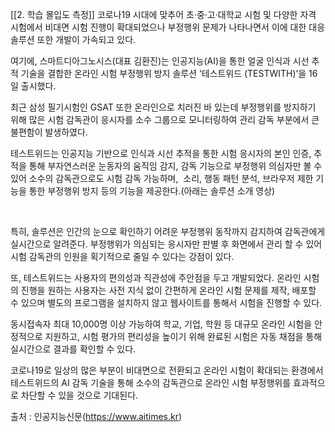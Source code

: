 [[2. 학습 몰입도 측정]]
코로나19 시대에 맞추어 초·중·고·대학교 시험 및 다양한 자격 시험에서 비대면 시험 진행이 확대되었으나 부정행위 문제가 나타나면서 이에 대한 대응 솔루션 또한 개발이 가속되고 있다.  
  
여기에, 스마트디아그노시스(대표 김환진)는 인공지능(AI)을 통한 얼굴 인식과 시선 추적 기술을 결합한 온라인 시험 부정행위 방지 솔루션 ‘테스트위드 (TESTWITH)’을 16일 출시했다.  
  
최근 삼성 필기시험인 GSAT 또한 온라인으로 치러진 바 있는데 부정행위를 방지하기 위해 많은 시험 감독관이 응시자를 소수 그룹으로 모니터링하여 관리 감독 부분에서 큰 불편함이 발생하였다.  
  
테스트위드는 인공지능 기반으로 인식과 시선 추적을 통한 시험 응시자의 본인 인증, 추적을 통해 부자연스러운 눈동자의 움직임 감지, 감독 기능으로 부정행위 의심자만 볼 수 있어 소수의 감독관으로도 시험 감독 가능하며,  소리, 행동 패턴 분석, 브라우저 제한 기능을 통한 부정행위 방지 등의 기능을 제공한다.(아래는 솔루션 소개 영상)  
  
  
   
  
특히, 솔루션은 인간의 눈으로 확인하기 어려운 부정행위 동작까지 감지하여 감독관에게 실시간으로 알려준다. 부정행위가 의심되는 응시자만 판별 후 화면에서 관리 할 수 있어 시험 감독관의 인원을 획기적으로 줄일 수 있다는 강점이 있다.  
  
또, 테스트위드는 사용자의 편의성과 직관성에 주안점을 두고 개발되었다. 온라인 시험의 진행을 원하는 사용자는 사전 지식 없이 간편하게 온라인 시험 문제를 제작, 배포할 수 있으며 별도의 프로그램을 설치하지 않고 웹사이트를 통해서 시험을 진행할 수 있다.  
  
동시접속자 최대 10,000명 이상 가능하여 학교, 기업, 학원 등 대규모 온라인 시험을 안정적으로 지원하고, 시험 평가의 편리성을 높이기 위해 완료된 시험은 자동 채점을 통해 실시간으로 결과를 확인할 수 있다.  
  
코로나19로 일상의 많은 부분이 비대면으로 전환되고 온라인 시험이 확대되는 환경에서 테스트위드의 AI 감독 기술을 통해 소수의 감독관으로 온라인 시험 부정행위를 효과적으로 차단할 수 있을 것으로 기대된다.  
  
출처 : 인공지능신문(https://www.aitimes.kr)